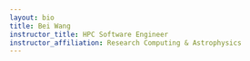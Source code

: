 ```yaml
---
layout: bio
title: Bei Wang
instructor_title: HPC Software Engineer
instructor_affiliation: Research Computing & Astrophysics
---
```

